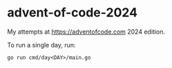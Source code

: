 # advent-of-code-2024

My attempts at https://adventofcode.com 2024 edition.

To run a single day, run:

```shell
go run cmd/day<DAY>/main.go
```